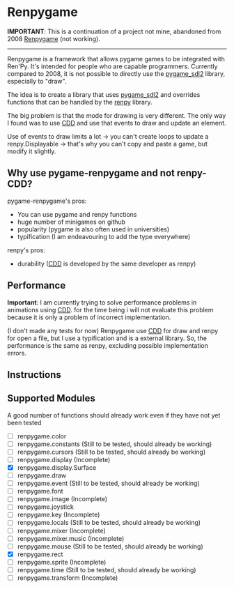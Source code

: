 # Renpygame

**IMPORTANT**: This is a continuation of a project not mine, abandoned from 2008 [Renpygame](https://renpy.org/wiki/renpy/frameworks/Renpygame) (not working).

----

Renpygame is a framework that allows pygame games to be integrated with Ren'Py. It's intended for people who are capable programmers. Currently compared to 2008, it is not possible to directly use the [pygame_sdl2](https://github.com/renpy/pygame_sdl2) library, especially to "draw".

The idea is to create a library that uses [pygame_sdl2](https://github.com/renpy/pygame_sdl2) and overrides functions that can be handled by the [renpy](https://github.com/renpy/renpy) library.

The big problem is that the mode for drawing is very different. The only way I found was to use [CDD](https://www.renpy.org/doc/html/cdd.html) and use that events to draw and update an element.

Use of events to draw limits a lot -> you can't create loops to update a renpy.Displayable -> that's why you can't copy and paste a game, but modify it slightly.

## Why use pygame-renpygame and not renpy-CDD?

pygame-renpygame's pros:

- You can use pygame and renpy functions
- huge number of minigames on github
- popularity (pygame is also often used in universities)
- typification (I am endeavouring to add the type everywhere)

renpy's pros:

- durability ([CDD](https://www.renpy.org/doc/html/cdd.html) is developed by the same developer as renpy)

## Performance

**Important**: I am currently trying to solve performance problems in animations using [CDD](https://www.renpy.org/doc/html/cdd.html). for the time being i will not evaluate this problem because it is only a problem of incorrect implementation.

(I don't made any tests for now) Renpygame use [CDD](https://www.renpy.org/doc/html/cdd.html) for draw and renpy for open a file, but I use a typification and is a external library. So, the performance is the same as renpy, excluding possible implementation errors.

## Instructions

## Supported Modules

A good number of functions should already work even if they have not yet been tested

- [ ] renpygame.color
- [ ] renpygame.constants (Still to be tested, should already be working)
- [ ] renpygame.cursors (Still to be tested, should already be working)
- [ ] renpygame.display (Incomplete)
- [x] renpygame.display.Surface
- [ ] renpygame.draw
- [ ] renpygame.event (Still to be tested, should already be working)
- [ ] renpygame.font
- [ ] renpygame.image (Incomplete)
- [ ] renpygame.joystick
- [ ] renpygame.key (Incomplete)
- [ ] renpygame.locals (Still to be tested, should already be working)
- [ ] renpygame.mixer (Incomplete)
- [ ] renpygame.mixer.music (Incomplete)
- [ ] renpygame.mouse (Still to be tested, should already be working)
- [x] renpygame.rect
- [ ] renpygame.sprite (Incomplete)
- [ ] renpygame.time (Still to be tested, should already be working)
- [ ] renpygame.transform (Incomplete)
